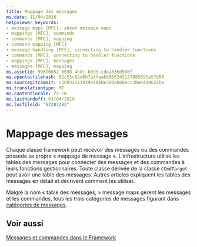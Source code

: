 ```yaml
---
title: Mappage des messages
ms.date: 11/04/2016
helpviewer_keywords:
- message maps [MFC], about message maps
- mappings [MFC], commands
- commands [MFC], mapping
- command mapping [MFC]
- message handling [MFC], connecting to handler functions
- commands [MFC], connecting to handler functions
- mappings [MFC], messages
- messages [MFC], mapping
ms.assetid: 996f0652-0698-4b8c-b893-cdaa836d9d0f
ms.openlocfilehash: 82c55c82d6b7a3faa65906345137885555a57d08
ms.sourcegitcommit: c3093251193944840e3d0a068ecc30e6449624ba
ms.translationtype: MT
ms.contentlocale: fr-FR
ms.lasthandoff: 03/04/2019
ms.locfileid: "57287282"
---
```

# <a name="mapping-messages"></a>Mappage des messages

Chaque classe framework peut recevoir des messages ou des commandes possède sa propre « mappage de message ». L’infrastructure utilise les tables des messages pour connecter des messages et des commandes à leurs fonctions gestionnaires. Toute classe dérivée de la classe `CCmdTarget` peut avoir une table des messages. Autres articles expliquent les tables des messages en détail et décrivent comment les utiliser.

Malgré la nom « table des messages, » message maps gèrent les messages et les commandes, tous les trois catégories de messages figurant dans [catégories de messages](../mfc/message-categories.md).

## <a name="see-also"></a>Voir aussi

[Messages et commandes dans le Framework](../mfc/messages-and-commands-in-the-framework.md)
